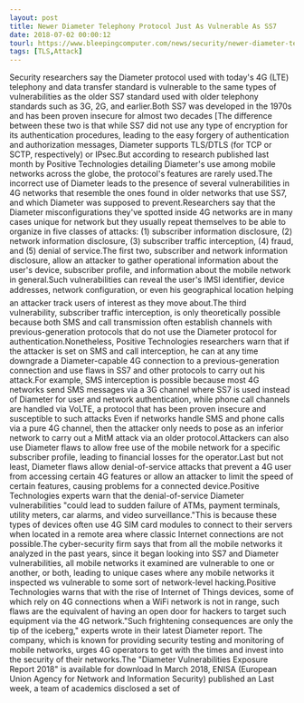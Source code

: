 ```yaml
---
layout: post
title: Newer Diameter Telephony Protocol Just As Vulnerable As SS7
date: 2018-07-02 00:00:12
tourl: https://www.bleepingcomputer.com/news/security/newer-diameter-telephony-protocol-just-as-vulnerable-as-ss7/
tags: [TLS,Attack]
---
```

Security researchers say the Diameter protocol used with today's 4G (LTE) telephony and data transfer standard is vulnerable to the same types of vulnerabilities as the older SS7 standard used with older telephony standards such as 3G, 2G, and earlier.Both SS7 was developed in the 1970s and has been proven insecure for almost two decades [The difference between these two is that while SS7 did not use any type of encryption for its authentication procedures, leading to the easy forgery of authentication and authorization messages, Diameter supports TLS/DTLS (for TCP or SCTP, respectively) or IPsec.But according to research published last month by Positive Technologies detailing Diameter's use among mobile networks across the globe, the protocol's features are rarely used.The incorrect use of Diameter leads to the presence of several vulnerabilities in 4G networks that resemble the ones found in older networks that use SS7, and which Diameter was supposed to prevent.Researchers say that the Diameter misconfigurations they've spotted inside 4G networks are in many cases unique for network but they usually repeat themselves to be able to organize in five classes of attacks: (1) subscriber information disclosure, (2) network information disclosure, (3) subscriber traffic interception, (4) fraud, and (5) denial of service.The first two, subscriber and network information disclosure, allow an attacker to gather operational information about the user's device, subscriber profile, and information about the mobile network in general.Such vulnerabilities can reveal the user's IMSI identifier, device addresses, network configuration, or even his geographical location helping an attacker track users of interest as they move about.The third vulnerability, subscriber traffic interception, is only theoretically possible because both SMS and call transmission often establish channels with previous-generation protocols that do not use the Diameter protocol for authentication.Nonetheless, Positive Technologies researchers warn that if the attacker is set on SMS and call interception, he can at any time downgrade a Diameter-capable 4G connection to a previous-generation connection and use flaws in SS7 and other protocols to carry out his attack.For example, SMS interception is possible because most 4G networks send SMS messages via a 3G channel where SS7 is used instead of Diameter for user and network authentication, while phone call channels are handled via VoLTE, a protocol that has been proven insecure and susceptible to such attacks Even if networks handle SMS and phone calls via a pure 4G channel, then the attacker only needs to pose as an inferior network to carry out a MitM attack via an older protocol.Attackers can also use Diameter flaws to allow free use of the mobile network for a specific subscriber profile, leading to financial losses for the operator.Last but not least, Diameter flaws allow denial-of-service attacks that prevent a 4G user from accessing certain 4G features or allow an attacker to limit the speed of certain features, causing problems for a connected device.Positive Technologies experts warn that the denial-of-service Diameter vulnerabilities "could lead to sudden failure of ATMs, payment terminals, utility meters, car alarms, and video surveillance."This is because these types of devices often use 4G SIM card modules to connect to their servers when located in a remote area where classic Internet connections are not possible.The cyber-security firm says that from all the mobile networks it analyzed in the past years, since it began looking into SS7 and Diameter vulnerabilities, all mobile networks it examined are vulnerable to one or another, or both, leading to unique cases where any mobile networks it inspected ws vulnerable to some sort of network-level hacking.Positive Technologies warns that with the rise of Internet of Things devices, some of which rely on 4G connections when a WiFi network is not in range, such flaws are the equivalent of having an open door for hackers to target such equipment via the 4G network."Such frightening consequences are only the tip of the iceberg," experts wrote in their latest Diameter report. The company, which is known for providing security testing and monitoring of mobile networks, urges 4G operators to get with the times and invest into the security of their networks.The "Diameter Vulnerabilities Exposure Report 2018" is available for download In March 2018, ENISA (European Union Agency for Network and Information Security) published an Last week, a team of academics disclosed a set of 